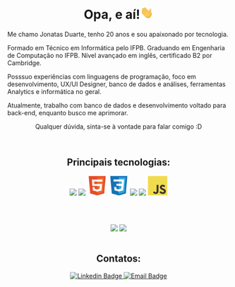 
<h1 align="center"> Opa, e aí!<img src="https://raw.githubusercontent.com/ABSphreak/ABSphreak/master/gifs/Hi.gif" width="30px"> </h1>

<p align="justify">Me chamo Jonatas Duarte, tenho 20 anos e sou apaixonado por tecnologia. 

Formado em Técnico em Informática pelo IFPB. Graduando em Engenharia de Computação no IFPB. Nível avançado em inglês, certificado B2 por Cambridge. 

Posssuo experiências com linguagens de programação, foco em desenvolvimento, UX/UI Designer, banco de dados e análises, ferramentas Analytics e informática no geral.

Atualmente, trabalho com banco de dados e desenvolvimento voltado para back-end, enquanto busco me aprimorar.
 </p>
                    <p align="center">
                    Qualquer dúvida, sinta-se à vontade para falar comigo :D </p>

<br>

<h2 align="center"> Principais tecnologias: </h2>

<div align="center">
  <img width="45px" src="https://camo.githubusercontent.com/dc9e7e657b4cd5ba7d819d1a9ce61434bd0ddbb94287d7476b186bd783b62279/68747470733a2f2f63646e2e6a7364656c6976722e6e65742f67682f64657669636f6e732f64657669636f6e2f69636f6e732f6769742f6769742d6f726967696e616c2e737667">
  <img width="44px" src="https://i.imgur.com/BgjSjn9.png">
  <img width="45px" src="https://raw.githubusercontent.com/devicons/devicon/c5378d6c2510ffa0b3e4475af95618a8048d6cf1/icons/html5/html5-original.svg">
  <img width="45px" src="https://raw.githubusercontent.com/devicons/devicon/master/icons/css3/css3-original.svg">
  <img width="45px" src="https://desenvolvimentoaberto.files.wordpress.com/2016/11/logoazuresql.png?w=640">
  <img width="45px" src="https://cdn-icons-png.flaticon.com/512/226/226777.png">
  <img width="45px" src="https://raw.githubusercontent.com/devicons/devicon/master/icons/javascript/javascript-original.svg">
 </div>
 
 <br><br>

<div align="center">
<img height="150em" src="https://github-readme-stats.vercel.app/api?username=jonatasduarte&theme=radical&show_icons=true"/>
<img height="150em" src="https://github-readme-stats.vercel.app/api/top-langs/?username=jonatasduarte&layout=compact&theme=radical"/>

<br>

</div>

<br>

<h2 align="center">Contatos:</h2>

<p align="center">
<a target="_blank" href="www.linkedin.com/in/jonatas-
duarte/">
<img src="https://img.shields.io/badge/LinkedIn-0077B5?style=for-the-badge&logo=linkedin&logoColor=white" alt="Linkedin Badge">
</a>
<a target="_blank" href="mailto:jonatasilvaduarte@gmail.com">
<img src="https://img.shields.io/badge/Gmail-D14836?style=for-the-badge&logo=gmail&logoColor=white" alt="Email Badge">
</a>

</p>

<br>
